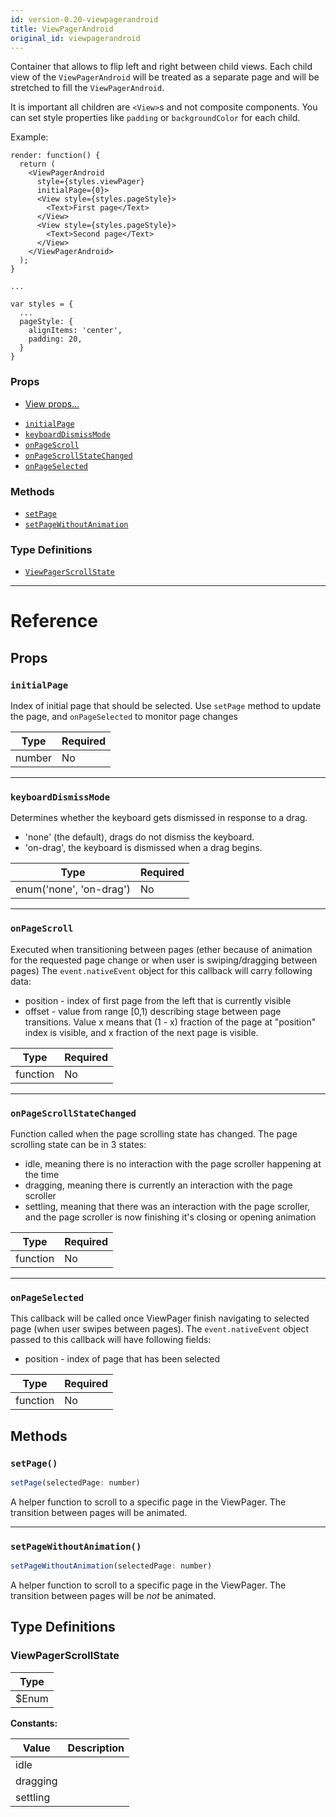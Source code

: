 ```yaml
---
id: version-0.20-viewpagerandroid
title: ViewPagerAndroid
original_id: viewpagerandroid
---
```

Container that allows to flip left and right between child views. Each
child view of the `ViewPagerAndroid` will be treated as a separate page
and will be stretched to fill the `ViewPagerAndroid`.

It is important all children are `<View>`s and not composite components.
You can set style properties like `padding` or `backgroundColor` for each
child.

Example:

```
render: function() {
  return (
    <ViewPagerAndroid
      style={styles.viewPager}
      initialPage={0}>
      <View style={styles.pageStyle}>
        <Text>First page</Text>
      </View>
      <View style={styles.pageStyle}>
        <Text>Second page</Text>
      </View>
    </ViewPagerAndroid>
  );
}

...

var styles = {
  ...
  pageStyle: {
    alignItems: 'center',
    padding: 20,
  }
}
```

### Props

* [View props...](view.md#props)
- [`initialPage`](viewpagerandroid.md#initialpage)
- [`keyboardDismissMode`](viewpagerandroid.md#keyboarddismissmode)
- [`onPageScroll`](viewpagerandroid.md#onpagescroll)
- [`onPageScrollStateChanged`](viewpagerandroid.md#onpagescrollstatechanged)
- [`onPageSelected`](viewpagerandroid.md#onpageselected)




### Methods

- [`setPage`](viewpagerandroid.md#setpage)
- [`setPageWithoutAnimation`](viewpagerandroid.md#setpagewithoutanimation)


### Type Definitions

- [`ViewPagerScrollState`](viewpagerandroid.md#viewpagerscrollstate)




---

# Reference

## Props

### `initialPage`

Index of initial page that should be selected. Use `setPage` method to
update the page, and `onPageSelected` to monitor page changes

| Type | Required |
| - | - |
| number | No |




---

### `keyboardDismissMode`

Determines whether the keyboard gets dismissed in response to a drag.
  - 'none' (the default), drags do not dismiss the keyboard.
  - 'on-drag', the keyboard is dismissed when a drag begins.

| Type | Required |
| - | - |
| enum('none', 'on-drag') | No |




---

### `onPageScroll`

Executed when transitioning between pages (ether because of animation for
the requested page change or when user is swiping/dragging between pages)
The `event.nativeEvent` object for this callback will carry following data:
 - position - index of first page from the left that is currently visible
 - offset - value from range [0,1) describing stage between page transitions.
   Value x means that (1 - x) fraction of the page at "position" index is
   visible, and x fraction of the next page is visible.

| Type | Required |
| - | - |
| function | No |




---

### `onPageScrollStateChanged`

Function called when the page scrolling state has changed.
The page scrolling state can be in 3 states:
- idle, meaning there is no interaction with the page scroller happening at the time
- dragging, meaning there is currently an interaction with the page scroller
- settling, meaning that there was an interaction with the page scroller, and the
  page scroller is now finishing it's closing or opening animation

| Type | Required |
| - | - |
| function | No |




---

### `onPageSelected`

This callback will be called once ViewPager finish navigating to selected page
(when user swipes between pages). The `event.nativeEvent` object passed to this
callback will have following fields:
 - position - index of page that has been selected

| Type | Required |
| - | - |
| function | No |






## Methods

### `setPage()`

```javascript
setPage(selectedPage: number)
```

A helper function to scroll to a specific page in the ViewPager.
The transition between pages will be animated.



---

### `setPageWithoutAnimation()`

```javascript
setPageWithoutAnimation(selectedPage: number)
```

A helper function to scroll to a specific page in the ViewPager.
The transition between pages will be *not* be animated.



## Type Definitions

### ViewPagerScrollState

| Type |
| - |
| $Enum |


**Constants:**

| Value | Description |
| - | - |
| idle |  |
| dragging |  |
| settling |  |




